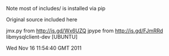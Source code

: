 Note most of includes/ is installed via pip

Original source included here

jmx.py from http://is.gd/Wx6UZQ
jpype from http://is.gd/FJmRRd
libmysqlclient-dev [UBUNTU]


Wed Nov 16 11:54:40 GMT 2011

